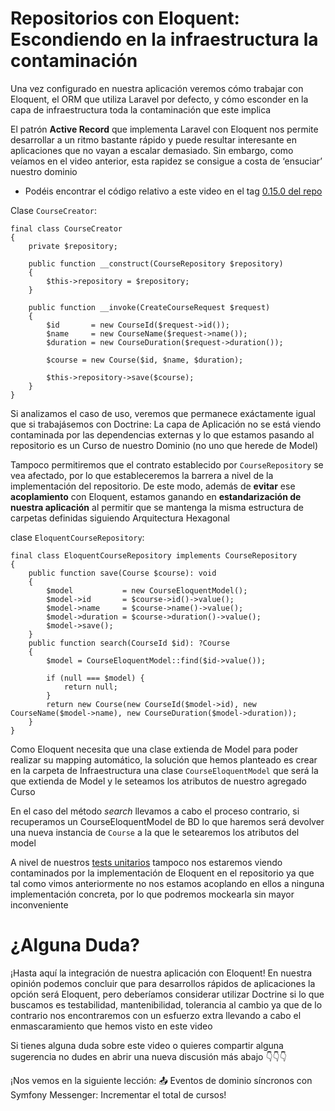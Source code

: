 Repositorios con Eloquent: Escondiendo en la infraestructura la contaminación
=============================================================================

Una vez configurado en nuestra aplicación veremos cómo trabajar con Eloquent, el ORM que utiliza Laravel por defecto, y cómo esconder en la capa de infraestructura toda la contaminación que este implica

El patrón **Active Record** que implementa Laravel con Eloquent nos permite desarrollar a un ritmo bastante rápido y puede resultar interesante en aplicaciones que no vayan a escalar demasiado. Sin embargo, como veíamos en el video anterior, esta rapidez se consigue a costa de ‘ensuciar’ nuestro dominio

*   Podéis encontrar el código relativo a este video en el tag [0.15.0 del repo](https://github.com/CodelyTV/php-ddd-skeleton/tree/0.15.0)

Clase `CourseCreator`:

    final class CourseCreator
    {
        private $repository;
        
        public function __construct(CourseRepository $repository)
        {
            $this->repository = $repository;
        }
    
        public function __invoke(CreateCourseRequest $request)
        {
            $id       = new CourseId($request->id());
            $name     = new CourseName($request->name());
            $duration = new CourseDuration($request->duration());
    
            $course = new Course($id, $name, $duration);
            
            $this->repository->save($course);
        }
    }


Si analizamos el caso de uso, veremos que permanece exáctamente igual que si trabajásemos con Doctrine: La capa de Aplicación no se está viendo contaminada por las dependencias externas y lo que estamos pasando al repositorio es un Curso de nuestro Dominio (no uno que herede de Model)

Tampoco permitiremos que el contrato establecido por `CourseRepository` se vea afectado, por lo que estableceremos la barrera a nivel de la implementación del repositorio. De este modo, además de **evitar** ese **acoplamiento** con Eloquent, estamos ganando en **estandarización de nuestra aplicación** al permitir que se mantenga la misma estructura de carpetas definidas siguiendo Arquitectura Hexagonal

clase `EloquentCourseRepository`:

    final class EloquentCourseRepository implements CourseRepository
    {
        public function save(Course $course): void
        {
            $model           = new CourseEloquentModel();
            $model->id       = $course->id()->value();
            $model->name     = $course->name()->value();
            $model->duration = $course->duration()->value();
            $model->save();
        }
        public function search(CourseId $id): ?Course
        {
            $model = CourseEloquentModel::find($id->value());
    
            if (null === $model) {
                return null;
            }
            return new Course(new CourseId($model->id), new CourseName($model->name), new CourseDuration($model->duration));
        }
    }


Como Eloquent necesita que una clase extienda de Model para poder realizar su mapping automático, la solución que hemos planteado es crear en la carpeta de Infraestructura una clase `CourseEloquentModel` que será la que extienda de Model y le seteamos los atributos de nuestro agregado Curso

En el caso del método _search_ llevamos a cabo el proceso contrario, si recuperamos un CourseEloquentModel de BD lo que haremos será devolver una nueva instancia de `Course` a la que le setearemos los atributos del model

A nivel de nuestros [tests unitarios](https://github.com/CodelyTV/php-ddd-skeleton/blob/0.14.0/tests/src/Mooc/Courses/Infrastructure/Persistence/CourseRepositoryTest.php) tampoco nos estaremos viendo contaminados por la implementación de Eloquent en el repositorio ya que tal como vimos anteriormente no nos estamos acoplando en ellos a ninguna implementación concreta, por lo que podremos mockearla sin mayor inconveniente

¿Alguna Duda?
=============

¡Hasta aquí la integración de nuestra aplicación con Eloquent! En nuestra opinión podemos concluir que para desarrollos rápidos de aplicaciones la opción será Eloquent, pero deberíamos considerar utilizar Doctrine si lo que buscamos es testabilidad, mantenibilidad, tolerancia al cambio ya que de lo contrario nos encontraremos con un esfuerzo extra llevando a cabo el enmascaramiento que hemos visto en este video

Si tienes alguna duda sobre este video o quieres compartir alguna sugerencia no dudes en abrir una nueva discusión más abajo 👇👇👇

¡Nos vemos en la siguiente lección: 📤 Eventos de dominio síncronos con Symfony Messenger: Incrementar el total de cursos!